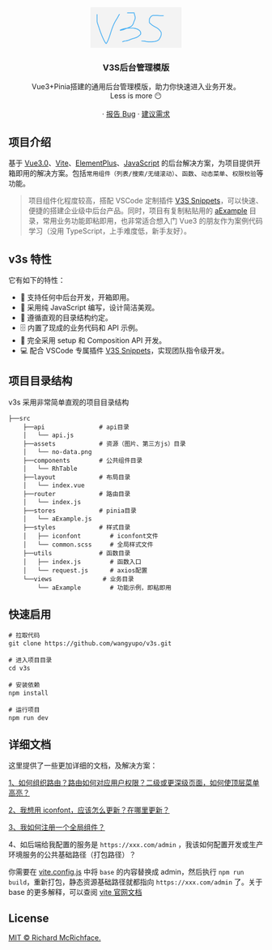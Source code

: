 <br />
<div align="center">
  <a href="https://github.com/wangyupo/v3s">
    <img src="public/v3s.jpg" alt="Logo" width="180" height="80">
  </a>

  <h3 align="center">V3S后台管理模版</h3>

  <p align="center">
    Vue3+Pinia搭建的通用后台管理模版，助力你快速进入业务开发。
    <br />
    Less is more 😶
    <br />
    <br />
    ·
    <a href="https://github.com/wangyupo/v3s/issues">报告 Bug</a>
    ·
    <a href="https://github.com/wangyupo/v3s/issues">建议需求</a>
  </p>
</div>

## 项目介绍

基于 [Vue3.0](https://cn.vuejs.org/)、[Vite](https://cn.vitejs.dev/)、[ElementPlus](http://element-plus.org/zh-CN/)、[JavaScript](https://developer.mozilla.org/zh-CN/docs/Web/JavaScript) 的后台解决方案，为项目提供开箱即用的解决方案。包括`常用组件（列表/搜索/无缝滚动）`、`函数`、`动态菜单`、`权限校验`等功能。

> 项目组件化程度较高，搭配 VSCode 定制插件 [V3S Snippets](https://github.com/wangyupo/V3S-Snippets)，可以快速、便捷的搭建企业级中后台产品。同时，项目有复制粘贴用的 [aExample](https://github.com/wangyupo/v3s/tree/main/src/views/aExample) 目录，常用业务功能即粘即用，也非常适合想入门 Vue3 的朋友作为案例代码学习（没用 TypeScript，上手难度低，新手友好）。

## v3s 特性

它有如下的特性：

- 🧸 支持任何中后台开发，开箱即用。
- 🎈 采用纯 JavaScript 编写，设计简洁美观。
- 📁 遵循直观的目录结构约定。
- 🗄️ 内置了现成的业务代码和 API 示例。
- 🐇 完全采用 setup 和 Composition API 开发。
- 💻 配合 VSCode 专属插件 [V3S Snippets](https://github.com/wangyupo/v3s-vscode-snippets)，实现团队指令级开发。

## 项目目录结构

v3s 采用非常简单直观的项目目录结构

```
├──src
    ├──api               # api目录
    │   └── api.js
    ├──assets            # 资源（图片、第三方js）目录
    │   └── no-data.png
    ├──components        # 公共组件目录
    │   └── RhTable
    ├──layout            # 布局目录
    │   └── index.vue
    ├──router            # 路由目录
    │   └── index.js
    ├──stores            # pinia目录
    │   └── aExample.js
    ├──styles            # 样式目录
    │   ├── iconfont        # iconfont文件
    │   └── common.scss     # 全局样式文件
    ├──utils             # 函数目录
    │   ├── index.js        # 函数入口
    │   └── request.js      # axios配置
    └──views              # 业务目录
        └── aExample        # 功能示例，即粘即用
```

## 快速启用

```
# 拉取代码
git clone https://github.com/wangyupo/v3s.git

# 进入项目目录
cd v3s

# 安装依赖
npm install

# 运行项目
npm run dev
```

## 详细文档

这里提供了一些更加详细的文档，及解决方案：

[1、如何组织路由？路由如何对应用户权限？二级或更深级页面，如何使顶层菜单高亮？](https://github.com/wangyupo/v3s/blob/main/src/router/README.md)

[2、我想用 iconfont，应该怎么更新？在哪里更新？](https://github.com/wangyupo/v3s/blob/main/src/styles/iconfont/README.md)

[3、我如何注册一个全局组件？](https://github.com/wangyupo/v3s/blob/main/src/components/index.js)

4、如后端给我配置的服务是 `https://xxx.com/admin` ，我该如何配置开发或生产环境服务的公共基础路径（打包路径）？

你需要在 [vite.config.js](https://github.com/wangyupo/v3s/blob/main/vite.config.js) 中将 `base` 的内容替换成 admin，然后执行 `npm run build`，重新打包，静态资源基础路径就都指向 `https://xxx.com/admin` 了。关于 base 的更多解释，可以查阅 [vite 官网文档](https://cn.vitejs.dev/config/shared-options.html#base)

## License

[MIT © Richard McRichface.](https://github.com/wangyupo/v3s/blob/master/LICENSE)
